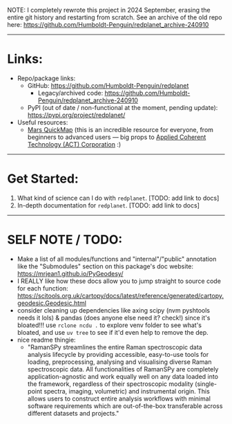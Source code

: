 NOTE: I completely rewrote this project in 2024 September, erasing the entire git history and restarting from scratch. See an archive of the old repo here: https://github.com/Humboldt-Penguin/redplanet_archive-240910

---
# Links:

- Repo/package links:
    - GitHub: https://github.com/Humboldt-Penguin/redplanet
        - Legacy/archived code: https://github.com/Humboldt-Penguin/redplanet_archive-240910
    - PyPI (out of date / non-functional at the moment, pending update): https://pypi.org/project/redplanet/
- Useful resources:
    - [Mars QuickMap](https://mars.quickmap.io/layers?prjExtent=-16435210.8833828%2C-8021183.5691341%2C12908789.1166172%2C7866816.4308659&showGraticule=true&layers=NrBMBoAYvBGcQGYAsA2AHHGkB0BOcAOwFcAbU8AbwCIAzUgSwGMBrAUwCdqAuWgQ1IBnNgF8AumKrixQA&proj=3&time=2024-11-11T07%3A09%3A37.723Z) (this is an incredible resource for everyone, from beginners to advanced users — big props to [Applied Coherent Technology (ACT) Corporation](https://www.actgate.com/) :)

---
# Get Started:

1. What kind of science can I do with `redplanet`. [TODO: add link to docs]
1. In-depth documentation for `redplanet`. [TODO: add link to docs]

---
# SELF NOTE / TODO:

- Make a list of all modules/functions and "internal"/"public" annotation like the "Submodules" section on this package's doc website: https://mrjean1.github.io/PyGeodesy/
- I REALLY like how these docs allow you to jump straight to source code for each function: https://scitools.org.uk/cartopy/docs/latest/reference/generated/cartopy.geodesic.Geodesic.html
- consider cleaning up dependencies like axing scipy (nvm pyshtools needs it lols) & pandas (does anyone else need it? check!) since it's bloated!!! use `rclone ncdu .` to explore venv folder to see what's bloated, and use `uv tree` to see if it'd even help to remove the dep.
- nice readme thingie:
    - "RamanSPy streamlines the entire Raman spectroscopic data analysis lifecycle by providing accessible, easy-to-use tools for loading, preprocessing, analysing and visualising diverse Raman spectroscopic data. All functionalities of RamanSPy are completely application-agnostic and work equally well on any data loaded into the framework, regardless of their spectroscopic modality (single-point spectra, imaging, volumetric) and instrumental origin. This allows users to construct entire analysis workflows with minimal software requirements which are out-of-the-box transferable across different datasets and projects."
